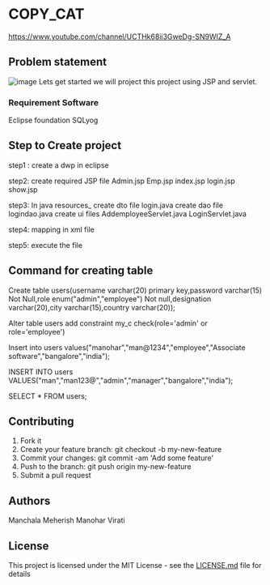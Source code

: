 # COPY_CAT
https://www.youtube.com/channel/UCTHk68ii3GweDg-SN9WIZ_A


## Problem statement
![image](https://user-images.githubusercontent.com/43513062/140637252-9575647d-9ab9-4a7c-a1d7-67ef8863ab03.png)
Lets get started we will project this project using JSP and servlet. 

### Requirement Software

Eclipse foundation
SQLyog

## Step to Create project

step1 :
create a dwp in eclipse 

step2: 
create required JSP file
	Admin.jsp
	Emp.jsp
	index.jsp
	login.jsp
	show.jsp
	
	
step3:
In java resources_ 
	create dto file login.java
	create dao file logindao.java
	create ui files 
		AddemployeeServlet.java
		LoginServlet.java

step4:
mapping in xml file

step5:
execute the file

## Command for creating table

Create table users(username varchar(20) primary key,password varchar(15) Not Null,role enum("admin","employee") Not null,designation varchar(20),city varchar(15),country varchar(20));

Alter table users add constraint my_c check(role='admin' or role='employee')

Insert into users values("manohar","man@1234","employee","Associate software","bangalore","india");

INSERT INTO users VALUES("man","man123@","admin","manager","bangalore","india");

SELECT * FROM users;

## Contributing

1. Fork it
2. Create your feature branch: git checkout -b my-new-feature
3. Commit your changes: git commit -am 'Add some feature'
4. Push to the branch: git push origin my-new-feature
5. Submit a pull request

## Authors

Manchala Meherish
Manohar Virati

## License

This project is licensed under the MIT License - see the [LICENSE.md](https://github.com/meherish1524/Twitter_Sentiment_Analysis1524/blob/main/LICENSE.txt) file for details
